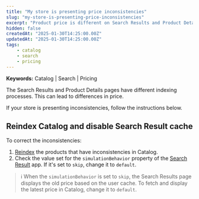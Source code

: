 ```yaml
---
title: "My store is presenting price inconsistencies"
slug: "my-store-is-presenting-price-inconsistencies"
excerpt: "Product price is different on Search Results and Product Detail pages."
hidden: false
createdAt: "2025-01-30T14:25:00.00Z"
updatedAt: "2025-01-30T14:25:00.00Z"
tags:
    - catalog
    - search
    - pricing
---
```


**Keywords:** Catalog | Search | Pricing

The Search Results and Product Details pages have different indexing processes. This can lead to differences in price.

If your store is presenting inconsistencies, follow the instructions below.

## Reindex Catalog and disable Search Result cache

To correct the inconsistencies:

1. [Reindex](https://help.vtex.com/en/tutorial/i-cant-index-a-product-in-the-catalog--5ZKLTqnCyGbWEYGPTCBIxI) the products that have inconsistencies in Catalog.
2. Check the value set for the `simulationBehavior` property of the [Search Result](https://developers.vtex.com/docs/apps/vtex.search-result) app. If it's set to `skip`, change it to `default`.

>ℹ️ When the `simulationBehavior` is set to `skip`, the Search Results page displays the old price based on the user cache. To fetch and display the latest price in Catalog, change it to `default`.
